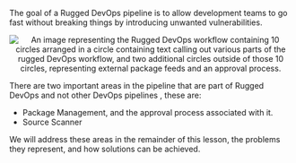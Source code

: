 
The goal of a Rugged DevOps pipeline is to allow development teams to go fast without breaking things by introducing unwanted vulnerabilities.


<p style="text-align:center;"><img src="../Linked_Image_Files/ruggeddevopsworkflow.png" alt="An image representing the Rugged DevOps workflow containing 10 circles arranged in a circle containing text calling out various parts of the rugged DevOps workflow, and two additional circles outside of those 10 circles, representing external package feeds and an approval process."></p>

There are two important areas in the pipeline that are part of Rugged DevOps and not other DevOps pipelines , these are:
- Package Management, and the approval process associated with it.
- Source Scanner

We will address these areas in the remainder of this lesson, the problems they represent, and how solutions can be achieved.